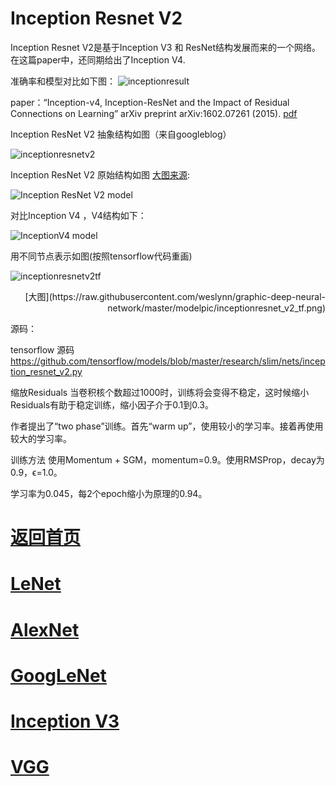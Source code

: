 
# Inception Resnet V2

Inception Resnet V2是基于Inception V3 和 ResNet结构发展而来的一个网络。在这篇paper中，还同期给出了Inception V4.

准确率和模型对比如下图：
![inceptionresult](https://github.com/weslynn/graphic-deep-neural-network/blob/master/pic/inceptionresnet_result.png)

paper：“Inception-v4, Inception-ResNet and the Impact of Residual Connections on Learning” arXiv preprint arXiv:1602.07261 (2015). [pdf](http://arxiv.org/abs/1602.07261)

Inception ResNet V2 抽象结构如图（来自googleblog）

![inceptionresnetv2](https://github.com/weslynn/graphic-deep-neural-network/blob/master/pic/inception_resnet_v2.png)


Inception ResNet V2 原始结构如图 [大图来源](http://yeephycho.github.io/2016/08/31/A-reminder-of-algorithms-in-Convolutional-Neural-Networks-and-their-influences-III/):

![Inception ResNet V2 model](https://github.com/weslynn/graphic-deep-neural-network/blob/master/pic/Inception_ResNet_v2_raw.jpg)

对比Inception V4 ，V4结构如下：

![InceptionV4 model](https://github.com/weslynn/graphic-deep-neural-network/blob/master/pic/Inception_v4.jpg)


用不同节点表示如图(按照tensorflow代码重画)

![inceptionresnetv2tf](https://github.com/weslynn/graphic-deep-neural-network/blob/master/modelpic/inceptionresnet_v2_tf.png)


<p align="right">[大图](https://raw.githubusercontent.com/weslynn/graphic-deep-neural-network/master/modelpic/inceptionresnet_v2_tf.png)</p>



源码：

tensorflow 源码 https://github.com/tensorflow/models/blob/master/research/slim/nets/inception_resnet_v2.py


缩放Residuals
当卷积核个数超过1000时，训练将会变得不稳定，这时候缩小Residuals有助于稳定训练，缩小因子介于0.1到0.3。

作者提出了“two phase”训练。首先“warm up”，使用较小的学习率。接着再使用较大的学习率。

训练方法
使用Momentum + SGM，momentum=0.9。使用RMSProp，decay为0.9，ϵ=1.0。

学习率为0.045，每2个epoch缩小为原理的0.94。





# [返回首页](https://github.com/weslynn/graphic-deep-neural-network/) 
# [LeNet](https://github.com/weslynn/graphic-deep-neural-network/blob/master/object%20classification%20%E7%89%A9%E4%BD%93%E5%88%86%E7%B1%BB/LeNet.md)   
# [AlexNet](https://github.com/weslynn/graphic-deep-neural-network/blob/master/object%20classification%20%E7%89%A9%E4%BD%93%E5%88%86%E7%B1%BB/AlexNet.md)                  
# [GoogLeNet](https://github.com/weslynn/graphic-deep-neural-network/blob/master/object%20classification%20%E7%89%A9%E4%BD%93%E5%88%86%E7%B1%BB/GoogLeNet.md)
# [Inception V3](https://github.com/weslynn/graphic-deep-neural-network/blob/master/object%20classification%20%E7%89%A9%E4%BD%93%E5%88%86%E7%B1%BB/InceptionV3.md)
# [VGG](https://github.com/weslynn/graphic-deep-neural-network/blob/master/object%20classification%20%E7%89%A9%E4%BD%93%E5%88%86%E7%B1%BB/VGG.md)